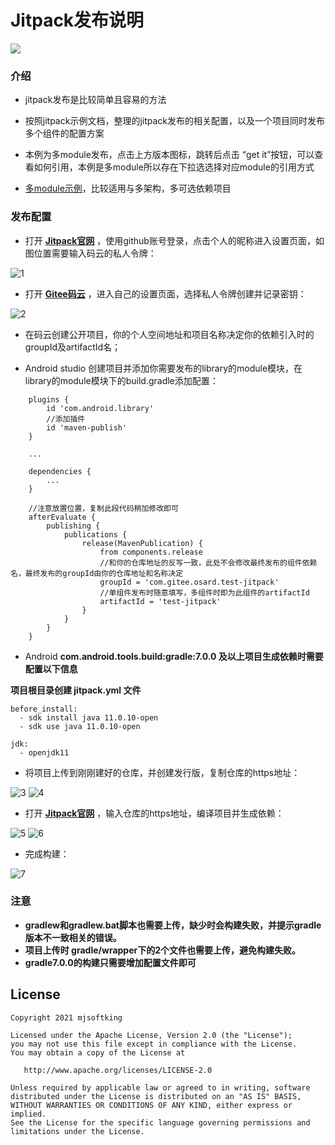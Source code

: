 # Jitpack发布说明
[![](https://jitpack.io/v/com.gitee.osard/test-jitpack.svg)](https://jitpack.io/#com.gitee.osard/test-jitpack)

### 介绍


- jitpack发布是比较简单且容易的方法
- 按照jitpack示例文档，整理的jitpack发布的相关配置，以及一个项目同时发布多个组件的配置方案
- 本例为多module发布，点击上方版本图标，跳转后点击 “get it”按钮，可以查看如何引用，本例是多module所以存在下拉选选择对应module的引用方式

- [多module示例](https://gitee.com/osard/cv-lib)，比较适用与多架构，多可选依赖项目

### 发布配置

- 打开 **[Jitpack官网](https://jitpack.io/)** ，使用github账号登录，点击个人的昵称进入设置页面，如图位置需要输入码云的私人令牌：

![1](https://images.gitee.com/uploads/images/2021/0802/135749_6c6f0ea3_1021361.png "1.png")

- 打开 **[Gitee码云](https://gitee.com/)** ，进入自己的设置页面，选择私人令牌创建并记录密钥：

![2](https://images.gitee.com/uploads/images/2021/0802/135925_59761a66_1021361.png "2.png")

- 在码云创建公开项目，你的个人空间地址和项目名称决定你的依赖引入时的groupId及artifactId名；

- Android studio 创建项目并添加你需要发布的library的module模块，在library的module模块下的build.gradle添加配置：

```
    plugins {
        id 'com.android.library'
        //添加插件
        id 'maven-publish'
    }

    ...

    dependencies {
        ...
    }

    //注意放置位置，复制此段代码稍加修改即可
    afterEvaluate {
        publishing {
            publications {
                release(MavenPublication) {
                    from components.release
                    //和你的仓库地址的反写一致，此处不会修改最终发布的组件依赖名，最终发布的groupId由你的仓库地址和名称决定
                    groupId = 'com.gitee.osard.test-jitpack'
                    //单组件发布时随意填写，多组件时即为此组件的artifactId
                    artifactId = 'test-jitpack'
                }
            }
        }
    }
```

- Android **com.android.tools.build:gradle:7.0.0 及以上项目生成依赖时需要配置以下信息** 

**项目根目录创建 jitpack.yml 文件**

```
before_install:
  - sdk install java 11.0.10-open
  - sdk use java 11.0.10-open
 
jdk:
  - openjdk11
```


- 将项目上传到刚刚建好的仓库，并创建发行版，复制仓库的https地址：

![3](https://images.gitee.com/uploads/images/2021/0802/140045_cf0f35c3_1021361.png "3.png") ![4](https://images.gitee.com/uploads/images/2021/0802/140122_818b3f18_1021361.png "4.png")

- 打开 **[Jitpack官网](https://jitpack.io/)** ，输入仓库的https地址，编译项目并生成依赖：

![5](https://images.gitee.com/uploads/images/2021/0802/140206_8579bf4b_1021361.png "5.png") ![6](https://images.gitee.com/uploads/images/2021/0802/140217_533bf51c_1021361.png "6.png")

- 完成构建：

![7](https://images.gitee.com/uploads/images/2021/0802/140255_173209fe_1021361.png "7.png")

### 注意

- **gradlew和gradlew.bat脚本也需要上传，缺少时会构建失败，并提示gradle版本不一致相关的错误。**
- **项目上传时 gradle/wrapper下的2个文件也需要上传，避免构建失败。** 
- **gradle7.0.0的构建只需要增加配置文件即可**

License
-------

    Copyright 2021 mjsoftking

    Licensed under the Apache License, Version 2.0 (the "License");
    you may not use this file except in compliance with the License.
    You may obtain a copy of the License at

       http://www.apache.org/licenses/LICENSE-2.0

    Unless required by applicable law or agreed to in writing, software
    distributed under the License is distributed on an "AS IS" BASIS,
    WITHOUT WARRANTIES OR CONDITIONS OF ANY KIND, either express or implied.
    See the License for the specific language governing permissions and
    limitations under the License.
